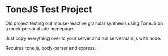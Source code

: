 # ToneJS Test Project
 Old project testing out mouse-reactive granular synthesis using ToneJS on a mock personal site homepage.
 
 Just copy everything over to your server and run servermain.js with node.
 
 Requires tone.js, body-parser and express.
